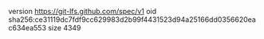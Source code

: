 version https://git-lfs.github.com/spec/v1
oid sha256:ce31119dc7fdf9cc629983d2b99f4431523d94a25166dd0356620eac634ea553
size 4349
